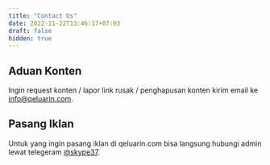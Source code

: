 ```yaml
---
title: "Contact Us"
date: 2022-11-22T13:46:17+07:03
draft: false
hidden: true
---
```


## Aduan Konten

Ingin request konten / lapor link rusak / penghapusan konten kirim email ke info@qeluarin.com.

## Pasang Iklan

Untuk yang ingin pasang iklan di qeluarin.com bisa langsung hubungi admin lewat telegeram [@skype37](https://t.me/skype37).
